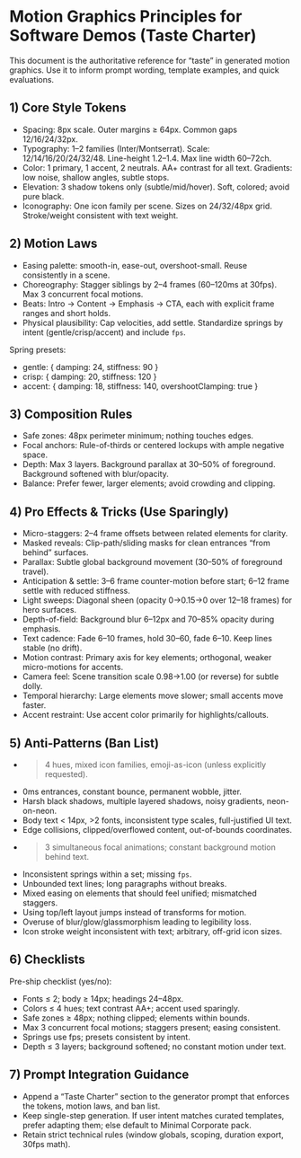 # Motion Graphics Principles for Software Demos (Taste Charter)

This document is the authoritative reference for “taste” in generated motion graphics. Use it to inform prompt wording, template examples, and quick evaluations.

## 1) Core Style Tokens

- Spacing: 8px scale. Outer margins ≥ 64px. Common gaps 12/16/24/32px.
- Typography: 1–2 families (Inter/Montserrat). Scale: 12/14/16/20/24/32/48. Line-height 1.2–1.4. Max line width 60–72ch.
- Color: 1 primary, 1 accent, 2 neutrals. AA+ contrast for all text. Gradients: low noise, shallow angles, subtle stops.
- Elevation: 3 shadow tokens only (subtle/mid/hover). Soft, colored; avoid pure black.
- Iconography: One icon family per scene. Sizes on 24/32/48px grid. Stroke/weight consistent with text weight.

## 2) Motion Laws

- Easing palette: smooth-in, ease-out, overshoot-small. Reuse consistently in a scene.
- Choreography: Stagger siblings by 2–4 frames (60–120ms at 30fps). Max 3 concurrent focal motions.
- Beats: Intro → Content → Emphasis → CTA, each with explicit frame ranges and short holds.
- Physical plausibility: Cap velocities, add settle. Standardize springs by intent (gentle/crisp/accent) and include `fps`.

Spring presets:
- gentle: { damping: 24, stiffness: 90 }
- crisp: { damping: 20, stiffness: 120 }
- accent: { damping: 18, stiffness: 140, overshootClamping: true }

## 3) Composition Rules

- Safe zones: 48px perimeter minimum; nothing touches edges.
- Focal anchors: Rule-of-thirds or centered lockups with ample negative space.
- Depth: Max 3 layers. Background parallax at 30–50% of foreground. Background softened with blur/opacity.
- Balance: Prefer fewer, larger elements; avoid crowding and clipping.

## 4) Pro Effects & Tricks (Use Sparingly)

- Micro-staggers: 2–4 frame offsets between related elements for clarity.
- Masked reveals: Clip-path/sliding masks for clean entrances “from behind” surfaces.
- Parallax: Subtle global background movement (30–50% of foreground travel).
- Anticipation & settle: 3–6 frame counter-motion before start; 6–12 frame settle with reduced stiffness.
- Light sweeps: Diagonal sheen (opacity 0→0.15→0 over 12–18 frames) for hero surfaces.
- Depth-of-field: Background blur 6–12px and 70–85% opacity during emphasis.
- Text cadence: Fade 6–10 frames, hold 30–60, fade 6–10. Keep lines stable (no drift).
- Motion contrast: Primary axis for key elements; orthogonal, weaker micro-motions for accents.
- Camera feel: Scene transition scale 0.98→1.00 (or reverse) for subtle dolly.
- Temporal hierarchy: Large elements move slower; small accents move faster.
- Accent restraint: Use accent color primarily for highlights/callouts.

## 5) Anti‑Patterns (Ban List)

- >4 hues, mixed icon families, emoji-as-icon (unless explicitly requested).
- 0ms entrances, constant bounce, permanent wobble, jitter.
- Harsh black shadows, multiple layered shadows, noisy gradients, neon-on-neon.
- Body text < 14px, >2 fonts, inconsistent type scales, full-justified UI text.
- Edge collisions, clipped/overflowed content, out-of-bounds coordinates.
- >3 simultaneous focal animations; constant background motion behind text.
- Inconsistent springs within a set; missing `fps`.
- Unbounded text lines; long paragraphs without breaks.
- Mixed easing on elements that should feel unified; mismatched staggers.
- Using top/left layout jumps instead of transforms for motion.
- Overuse of blur/glow/glassmorphism leading to legibility loss.
- Icon stroke weight inconsistent with text; arbitrary, off-grid icon sizes.

## 6) Checklists

Pre-ship checklist (yes/no):
- Fonts ≤ 2; body ≥ 14px; headings 24–48px.
- Colors ≤ 4 hues; text contrast AA+; accent used sparingly.
- Safe zones ≥ 48px; nothing clipped; elements within bounds.
- Max 3 concurrent focal motions; staggers present; easing consistent.
- Springs use fps; presets consistent by intent.
- Depth ≤ 3 layers; background softened; no constant motion under text.

## 7) Prompt Integration Guidance

- Append a “Taste Charter” section to the generator prompt that enforces the tokens, motion laws, and ban list.
- Keep single-step generation. If user intent matches curated templates, prefer adapting them; else default to Minimal Corporate pack.
- Retain strict technical rules (window globals, scoping, duration export, 30fps math).

